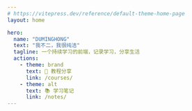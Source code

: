```yaml
---
# https://vitepress.dev/reference/default-theme-home-page
layout: home

hero:
  name: "DUMINGHONG"
  text: "我不二，我很纯洁"
  tagline: 一个持续学习的前端，记录学习，分享生活
  actions:
    - theme: brand
      text: 🚀 教程分享
      link: /courses/
    - theme: alt
      text: 📚 学习笔记
      link: /notes/
---
```

<!-- 自定义 features 组件，取最近更新的3条文章 -->
<Features />